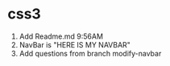 # css3
1. Add Readme.md 9:56AM
2. NavBar is "HERE IS MY NAVBAR"
3. Add questions from branch modify-navbar

